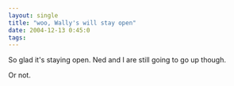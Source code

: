 ```yaml
---
layout: single
title: "woo, Wally's will stay open"
date: 2004-12-13 0:45:0
tags: 
---
```


So glad it's staying open. Ned and I are still going to go up though.

Or not.
